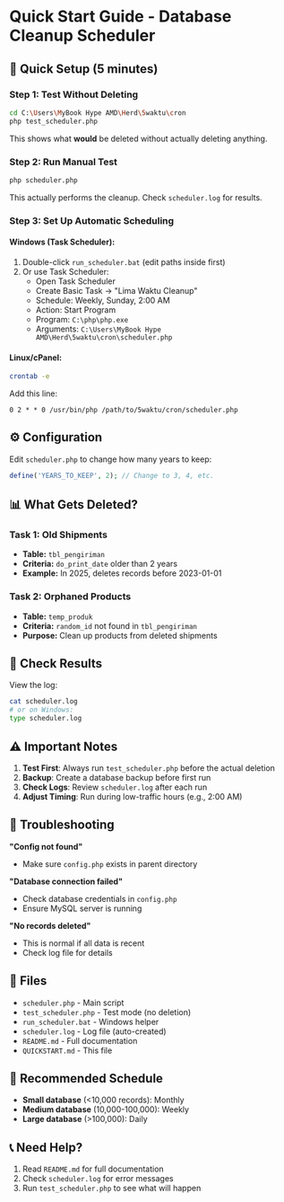 # Quick Start Guide - Database Cleanup Scheduler

## 🚀 Quick Setup (5 minutes)

### Step 1: Test Without Deleting

```bash
cd C:\Users\MyBook Hype AMD\Herd\5waktu\cron
php test_scheduler.php
```

This shows what **would** be deleted without actually deleting anything.

### Step 2: Run Manual Test

```bash
php scheduler.php
```

This actually performs the cleanup. Check `scheduler.log` for results.

### Step 3: Set Up Automatic Scheduling

#### Windows (Task Scheduler):

1. Double-click `run_scheduler.bat` (edit paths inside first)
2. Or use Task Scheduler:
   - Open Task Scheduler
   - Create Basic Task → "Lima Waktu Cleanup"
   - Schedule: Weekly, Sunday, 2:00 AM
   - Action: Start Program
   - Program: `C:\php\php.exe`
   - Arguments: `C:\Users\MyBook Hype AMD\Herd\5waktu\cron\scheduler.php`

#### Linux/cPanel:

```bash
crontab -e
```

Add this line:

```
0 2 * * 0 /usr/bin/php /path/to/5waktu/cron/scheduler.php
```

## ⚙️ Configuration

Edit `scheduler.php` to change how many years to keep:

```php
define('YEARS_TO_KEEP', 2); // Change to 3, 4, etc.
```

## 📊 What Gets Deleted?

### Task 1: Old Shipments

- **Table:** `tbl_pengiriman`
- **Criteria:** `do_print_date` older than 2 years
- **Example:** In 2025, deletes records before 2023-01-01

### Task 2: Orphaned Products

- **Table:** `temp_produk`
- **Criteria:** `random_id` not found in `tbl_pengiriman`
- **Purpose:** Clean up products from deleted shipments

## 📝 Check Results

View the log:

```bash
cat scheduler.log
# or on Windows:
type scheduler.log
```

## ⚠️ Important Notes

1. **Test First**: Always run `test_scheduler.php` before the actual deletion
2. **Backup**: Create a database backup before first run
3. **Check Logs**: Review `scheduler.log` after each run
4. **Adjust Timing**: Run during low-traffic hours (e.g., 2:00 AM)

## 🔧 Troubleshooting

**"Config not found"**

- Make sure `config.php` exists in parent directory

**"Database connection failed"**

- Check database credentials in `config.php`
- Ensure MySQL server is running

**"No records deleted"**

- This is normal if all data is recent
- Check log file for details

## 📁 Files

- `scheduler.php` - Main script
- `test_scheduler.php` - Test mode (no deletion)
- `run_scheduler.bat` - Windows helper
- `scheduler.log` - Log file (auto-created)
- `README.md` - Full documentation
- `QUICKSTART.md` - This file

## 🎯 Recommended Schedule

- **Small database** (<10,000 records): Monthly
- **Medium database** (10,000-100,000): Weekly
- **Large database** (>100,000): Daily

## 📞 Need Help?

1. Read `README.md` for full documentation
2. Check `scheduler.log` for error messages
3. Run `test_scheduler.php` to see what will happen
